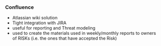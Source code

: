 ### Confluence

- Atlassian wiki solution
- Tight integration with JIRA
- useful for reporting and Threat modeling
- used to create the materials used in weekly/monthly reports to owners of RISKs (i.e. the ones that have accepted the Risk)
